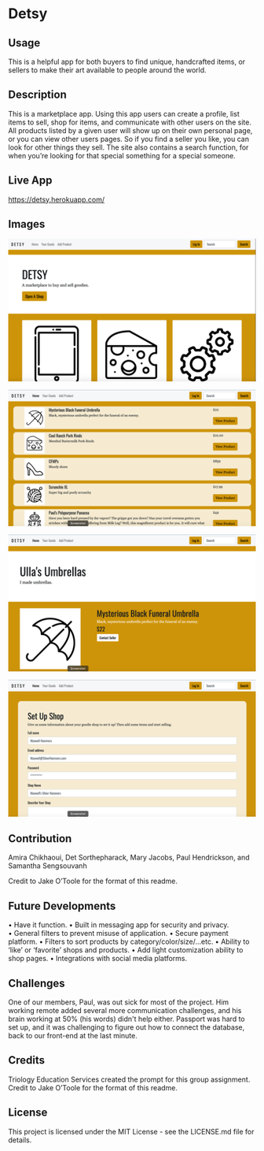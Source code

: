 # Detsy

## Usage

This is a helpful app for both buyers to find unique, handcrafted items, or sellers to make their art available to people around the world.

## Description

This is a marketplace app. Using this app users can create a profile, list items to sell, shop for items, and communicate with other users on the site. All products listed by a given user will show up on their own personal page, or you can view other users pages. So if you find a seller you like, you can look for other things they sell. The site also contains a search function, for when you’re looking for that special something for a special someone.

## Live App

https://detsy.herokuapp.com/

## Images

![home page](./public/readme-images/homepage.png)

![search page](./public/readme-images/searchpage.png)

![product page](./public/readme-images/productpage.png)

![sign up page](./public/readme-images/signuppage.png)


## Contribution

Amira Chikhaoui,
Det Sorthepharack,
Mary Jacobs,
Paul Hendrickson, and
Samantha Sengsouvanh

Credit to Jake O’Toole for the format of this readme.

## Future Developments

• Have it function.
• Built in messaging app for security and privacy.
• General filters to prevent misuse of application.
• Secure payment platform.
• Filters to sort products by category/color/size/...etc.
• Ability to ‘like’ or ‘favorite’ shops and products.
• Add light customization ability to shop pages.
• Integrations with social media platforms.

## Challenges

One of our members, Paul, was out sick for most of the project. Him working remote added several more communication challenges, and his brain working at 50% (his words) didn't help either. Passport was hard to set up, and it was challenging to figure out how to connect the database, back to our front-end at the last minute.

## Credits

Triology Education Services created the prompt for this group assignment. Credit to Jake O’Toole for the format of this readme.

## License

This project is licensed under the MIT License - see the LICENSE.md file for details.
 
